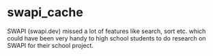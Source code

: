 # swapi_cache
 SWAPI (swapi.dev) missed a lot of features like search, sort etc. which could have been very handy to high school students to do research on SWAPI for their school project.
